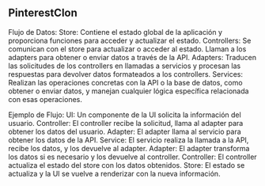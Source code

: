 ## PinterestClon

Flujo de Datos:
Store: Contiene el estado global de la aplicación y proporciona funciones para acceder y actualizar el estado.
Controllers: Se comunican con el store para actualizar o acceder al estado. Llaman a los adapters para obtener o enviar datos a través de la API.
Adapters: Traducen las solicitudes de los controllers en llamadas a servicios y procesan las respuestas para devolver datos formateados a los controllers.
Services: Realizan las operaciones concretas con la API o la base de datos, como obtener o enviar datos, y manejan cualquier lógica específica relacionada con esas operaciones.

Ejemplo de Flujo:
UI: Un componente de la UI solicita la información del usuario.
Controller: El controller recibe la solicitud, llama al adapter para obtener los datos del usuario.
Adapter: El adapter llama al servicio para obtener los datos de la API.
Service: El servicio realiza la llamada a la API, recibe los datos, y los devuelve al adapter.
Adapter: El adapter transforma los datos si es necesario y los devuelve al controller.
Controller: El controller actualiza el estado del store con los datos obtenidos.
Store: El estado se actualiza y la UI se vuelve a renderizar con la nueva información.
